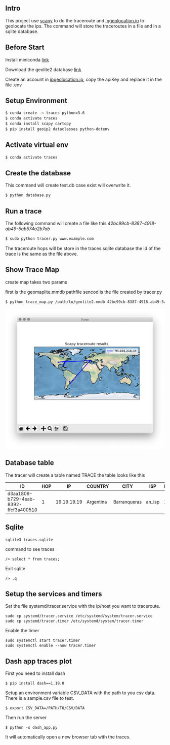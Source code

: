 ## Intro
This project use [scapy](https://scapy.net/) to do the traceroute and [ipgeolocation.ip](https://ipgeolocation.io/) to geolocate the ips.
The command will store the traceroutes in a file and in a sqlite database. 

## Before Start
Install miniconda [link](https://docs.conda.io/en/latest/miniconda.html)

Download the geolite2 database [link](https://www.maxmind.com/en/geolite2/signup)

Create an account in [ipgeolocation.ip](https://ipgeolocation.io/), copy the apiKey and replace it in the file .env
 
## Setup Environment
```bash
$ conda create -n traces python=3.6
$ conda activate traces
$ conda install scapy cartopy
$ pip install geoip2 dataclasses python-dotenv
```
## Activate virtual env
```bash
$ conda activate traces
```

## Create the database
This command will create test.db case exist will overwrite it.

```bash
$ python database.py
```
## Run a trace

The following command will create a file like this
*42bc99cb-8387-4918-ab49-5ab574a2b7ab*

```bash
$ sudo python tracer.py www.example.com
```
The traceroute hops will be store in the traces.sqlite database the id of the trace is the same as the file above.

## Show Trace Map
create map takes two params 

first is the geomaplite.mmdb pathfile
sencod is the file created by tracer.py

```bash
$ python trace_map.py /path/to/geolite2.mmdb 42bc99cb-8387-4918-ab49-5ab574a2b7ab
```
![Sample trace](./trace_map_sample.png)

## Database table

The tracer will create a table named TRACE the table looks like this

|ID|HOP|IP|COUNTRY|CITY|ISP| LATITUDE| LONGITUDE|DATE_CREATED|
|---|---|---|---|---|---|---|---|---|
|d3aa1809-b729-4eab-8392-ffcf3a400510|	1	|19.19.19.19	|Argentina	|Barranqueras	|an_isp	|12.12	|11.11	|2020-12-04 19:26:15.220-030|


## Sqlite

```
sqlite3 traces.sqlite
```
command to see traces
```
/> select * from traces;
```
Exit sqlite
```
/> .q

```


## Setup the services and timers

Set the file systemd/tracer.service with the ip/host you want to traceroute.

```
sudo cp systemd/tracer.service /etc/systemd/system/tracer.service
sudo cp systemd/tracer.timer /etc/systemd/system/tracer.timer
```
Enable the timer
```
sudo systemctl start tracer.timer
sudo systemctl enable --now tracer.timer
```

## Dash app traces plot

First you need to install dash

```
$ pip install dash==1.19.0
```
Setup an environment variable CSV_DATA with the path to you csv data.
There is a sample.csv file to test.

```
$ export CSV_DATA=/PATH/TO/CSV/DATA
```

Then run the server

```
$ python -s dash_app.py
```
It will automatically open a new browser tab with the traces.


